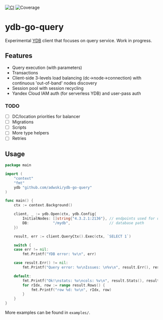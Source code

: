 [![CI](https://github.com/adwski/ydb-go-query/actions/workflows/tests.yml/badge.svg)](https://github.com/adwski/ydb-go-query/actions/workflows/tests.yml)
![Coverage](https://img.shields.io/badge/Coverage-18.5%25-red)

# ydb-go-query

Experimental [YDB](https://ydb.tech) client that focuses on query service. Work in progress.


## Features

- Query execution (with parameters)
- Transactions
- Client-side 3-levels load balancing (dc->node->connection) with continuous 'out-of-band' nodes discovery
- Session pool with session recycling
- Yandex Cloud IAM auth (for serverless YDB) and user-pass auth

### TODO

- [ ] DC/location priorities for balancer
- [ ] Migrations
- [ ] Scripts
- [ ] More type helpers
- [ ] Retries

## Usage

```go
package main

import (
	"context"
	"fmt"
	ydb "github.com/adwski/ydb-go-query"
)

func main() {
	ctx := context.Background()

	client, _ := ydb.Open(ctx, ydb.Config{
		InitialNodes: []string{"4.3.2.1:2136"}, // endpoints used for discovery
		DB:           "/mydb",                  // database path
	})

	result, err := client.QueryCtx().Exec(ctx, `SELECT 1`)

	switch {
	case err != nil:
		fmt.Printf("YDB error: %v\n", err)

	case result.Err() != nil:
		fmt.Printf("Query error: %v\nIssues: \n%v\n", result.Err(), result.Issues())

	default:
		fmt.Printf("Ok!\nstats: %v\ncols: %v\n", result.Stats(), result.Cols())
		for rIdx, row := range result.Rows() {
			fmt.Printf("row %d: %v\n", rIdx, row)
		}
	}
}
```

More examples can be found in `examples/`.
